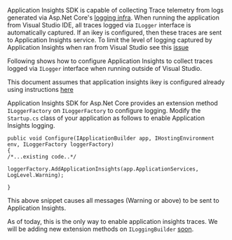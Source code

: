 Application Insights SDK is capable of collecting Trace telemetry from logs generated via Asp.Net Core's [logging infra](https://docs.microsoft.com/en-us/aspnet/core/fundamentals/logging).
When running the application from Visual Studio IDE, all traces logged via ```ILogger``` interface is automatically captured. If an ikey is configured, then these traces are sent to Application Insights service. To limit the level of logging captured by Application Insights when ran from Visual Studio see this [issue](https://github.com/Microsoft/ApplicationInsights-aspnetcore/issues/603)

Following shows how to configure Application Insights to collect traces logged via ```ILogger``` interface when running outside of Visual Studio.

This document assumes that application insights ikey is configured already using instructions [here](https://github.com/Microsoft/ApplicationInsights-aspnetcore/wiki/Getting-Started-for-a-ASP.NET-CORE-2.0-WebApp) 

Application Insights SDK for Asp.Net Core provides an extension method ```ILoggerFactory``` on ```ILoggerFactory``` to configure logging. Modify the ```Startup.cs``` class of your application as follows to enable Application Insights logging.
```
public void Configure(IApplicationBuilder app, IHostingEnvironment env, ILoggerFactory loggerFactory)
{
/*...existing code..*/
            loggerFactory.AddApplicationInsights(app.ApplicationServices, LogLevel.Warning);

}
```
This above snippet causes all messages (Warning or above) to be sent to Application Insights. 

As of today, this is the only way to enable application insights traces. We will be adding new extension methods on ```ILoggingBuilder``` [soon](https://github.com/Microsoft/ApplicationInsights-aspnetcore/issues/536).